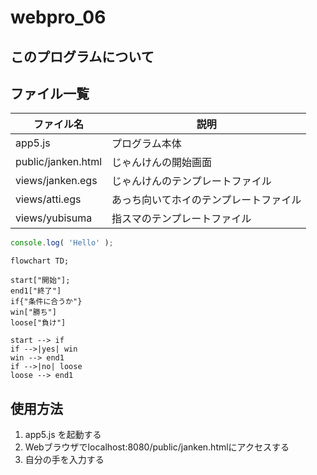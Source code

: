 # webpro_06

## このプログラムについて

## ファイル一覧

ファイル名|説明
-|-
app5.js|プログラム本体
public/janken.html|じゃんけんの開始画面
views/janken.egs|じゃんけんのテンプレートファイル
views/atti.egs|あっち向いてホイのテンプレートファイル
views/yubisuma|指スマのテンプレートファイル


```javascript
console.log( 'Hello' );
```

```mermaid
flowchart TD;

start["開始"];
end1["終了"]
if{"条件に合うか"}
win["勝ち"]
loose["負け"]

start --> if
if -->|yes| win
win --> end1
if -->|no| loose
loose --> end1
```

## 使用方法
1. app5.js を起動する
1. Webブラウザでlocalhost:8080/public/janken.htmlにアクセスする
1. 自分の手を入力する
